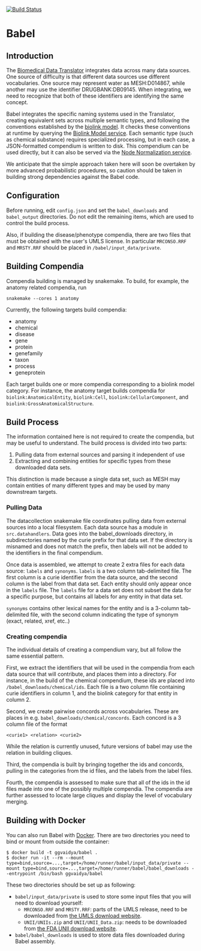 [![Build Status](https://travis-ci.com/TranslatorIIPrototypes/Babel.svg?branch=master)](https://travis-ci.com/TranslatorIIPrototypes/Babel)

# Babel

## Introduction

The [Biomedical Data Translator](https://ncats.nih.gov/translator) integrates data across many data sources.  One
source of difficulty is that different data sources use different vocabularies.
One source may represent water as MESH:D014867, while another may use the
identifier DRUGBANK:DB09145.   When integrating, we need to recognize that 
both of these identifiers are identifying the same concept.

Babel integrates the specific naming systems used in the Translator, 
creating equivalent sets across multiple semantic types, and following the
conventions established by the [biolink model](https://github.com/biolink/biolink-model).  It checks these conventions
at runtime by querying the [Biolink Model service](https://github.com/TranslatorIIPrototypes/bl_lookup).  Each semantic type (such as 
chemical substance) requires specialized processing, but in each case, a 
JSON-formatted compendium is written to disk.  This compendium can be used 
directly, but it can also be served via the [Node Normalization service](https://github.com/TranslatorIIPrototypes/NodeNormalization).

We anticipate that the simple approach taken here will soon be overtaken by
more advanced probabilistic procedures, so caution should be taken in building
strong dependencies against the Babel code.

## Configuration

Before running, edit `config.json` and set the `babel_downloads` and `babel_output` directories.  Do not edit the
remaining items, which are used to control the build process.

Also, if building the disease/phenotype compendia, there are two files that 
must be obtained with the user's UMLS license.  In particular `MRCONSO.RRF` 
and `MRSTY.RRF` should be placed in `/babel/input_data/private`.

## Building Compendia

Compendia building is managed by snakemake.  To build, for example, the anatomy related compendia, run

```snakemake --cores 1 anatomy```

Currently, the following targets build compendia:
* anatomy
* chemical
* disease
* gene
* protein
* genefamily
* taxon
* process
* geneprotein

Each target builds one or more compendia corresponding to a biolink model category.  For instance, the anatomy target 
builds compendia for `biolink:AnatomicalEntity`, `biolink:Cell`, `biolink:CellularComponent`, and `biolink:GrossAnatomicalStructure`.

## Build Process

The information contained here is not required to create the compendia, but may be useful to understand.  The build process is 
divided into two parts:

1. Pulling data from external sources and parsing it independent of use
2. Extracting and combining entities for specific types from these downloaded data sets.

This distinction is made because a single data set, such as MESH may contain entities of many different types and may be 
used by many downstream targets.

### Pulling Data

The datacollection snakemake file coordinates pulling data from external sources into a local filesystem.  Each data source 
has a module in `src.datahandlers`.  Data goes into the babel_downloads directory, in subdirectories named by the curie prefix
for that data set.  If the directory is misnamed and does not match the prefix, then labels will not be added to the identifiers
in the final compendium.

Once data is assembled, we attempt to create 2 extra files for each data source: `labels` and `synonyms`.   `labels` is a two
column tab-delimited file. The first column is a curie identifier from the data source, and the second column is the label
from that data set.  Each entity should only appear once in the `labels` file.
The `labels` file for a data set does not subset the data for a specific purpose, but contains all 
labels for any entity in that data set.  

`synonyms` contains other lexical names for the entity and is a 3-column tab-delimited file, with the second column
indicating the type of synonym (exact, related, xref, etc..)

### Creating compendia

The individual details of creating a compendium vary, but all follow the same essential pattern.  

First, we extract the identifiers that will be used in the compendia from each data source that will contribute, and
places them into a directory.  For instance, in the build of the chemical compendium, these ids are placed into 
`/babel_downloads/chemical/ids`. Each file is a two column file containing curie identifiers in column 1, and the biolink
category for that entity in column 2.  

Second, we create pairwise concords across vocabularies.  These are places in e.g. `babel_downloads/chemical/concords`. 
Each concord is a 3 column file of the format

`<curie1> <relation> <curie2>`

While the relation is currently unused, future versions of babel may use the relation in building cliques.

Third, the compendia is built by bringing together the ids and concords, pulling in the categories from the id files, 
and the labels from the label files.

Fourth, the compendia is assessed to make sure that all of the ids in the id files made into one of the possibly multiple 
compendia.  The compendia are further assessed to locate large cliques and display the level of vocabulary merging.

## Building with Docker

You can also run Babel with [Docker](https://www.docker.com/). There are
two directories you need to bind or mount from outside the container:

```
$ docker build -t ggvaidya/babel .
$ docker run -it --rm --mount type=bind,source=...,target=/home/runner/babel/input_data/private --mount type=bind,source=...,target=/home/runner/babel/babel_downloads --entrypoint /bin/bash ggvaidya/babel
```

These two directories should be set up as following:
* `babel/input_data/private` is used to store some input files
  that you will need to download yourself:
    * `MRCONSO.RRF` and `MRSTY.RRF`: parts of the UMLS release, need to be downloaded from [the UMLS download website](https://www.nlm.nih.gov/research/umls/licensedcontent/umlsknowledgesources.html).
    * `UNII/UNIIs.zip` and `UNII/UNII_Data.zip`: needs to be downloaded from [the FDA UNII download website](https://precision.fda.gov/uniisearch/archive).
* `babel/babel_downloads` is used to store data files downloaded during Babel assembly.
